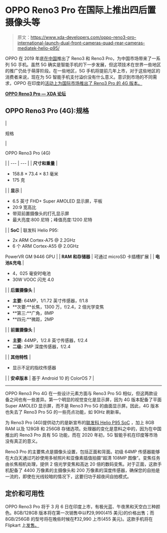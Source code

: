 # OPPO Reno3 Pro 在国际上推出四后置摄像头等

> 原文：<https://www.xda-developers.com/oppo-reno3-pro-international-launch-dual-front-cameras-quad-rear-cameras-mediatek-helio-p95/>

OPPO 在 2019 年底[在中国](https://www.xda-developers.com/oppo-reno3-pro-5g-quad-rear-camera-china-launch/)推出了 Reno3 和 Reno3 Pro，为中国市场带来了一系列 5G 手机。虽然 5G 确实是智能手机的下一步发展，但这项技术在世界一些地区的推广仍处于萌芽阶段。在一些地区，5G 手机将提前几年上市，对于这些地区的消费者来说，现在为 5G 智能手机支付溢价没有什么意义。意识到市场的不同需求，OPPO 在印度的[活动上为国际市场推出了 Reno3 Pro 的 4G 版本。](https://www.xda-developers.com/oppo-reno3-pro-4g-variant-44mp-front-camera-india/)

**[OPPO Reno3 Pro — XDA 论坛](https://forum.xda-developers.com/oppo-reno3-pro)**

## OPPO Reno3 Pro (4G):规格

| 

规格

 | 

OPPO Reno3 Pro (4G)

 |
| --- | --- |
| **尺寸和重量** | 

*   158.8 × 73.4 × 8.1 毫米
*   175 克

 |
| **显示** | 

*   6.5 英寸 FHD+ Super AMOLED 显示屏，平板
*   20:9 宽高比
*   带双前置摄像头的打孔显示屏
*   最大亮度:800 尼特；峰值亮度:1200 尼特

 |
| **SoC** | 联发科 Helio P95:

*   2x ARM Cortex-A75 @ 2.2GHz
*   6 个 ARM Cortex-A55 @ 2.0GHz

PowerVR GM 9446 GPU |
| **RAM 和存储器** | 可通过 microSD 卡插槽扩展 |
| **电池&充电** | 

*   4，025 毫安时电池
*   30W VOOC 闪充 4.0

 |
| **后置摄像头** | 

*   **主要:** 64MP，1/1.72 英寸传感器，f/1.8
*   **次要:**长焦，1300 万，f/2.4，2 倍光学变焦
*   **第三:**广角，8MP
*   **四元:**微距，2MP

 |
| **前置摄像头** | 

*   **主要:** 44MP，1/2.8 英寸传感器，f/2.4
*   **二级:** 2MP 深度传感器，f/2.4

 |
| **其他特性** | 

*   显示不足的指纹传感器

 |
| **安卓版本** | 基于 Android 10 的 ColorOS 7 |

* * *

OPPO Reno3 Pro 4G 在一些设计元素方面与 Reno3 Pro 5G 相似，但这两款设备之间也有一些差异。第一个明显的视觉变化是显示屏，因为 4G 版本配备了平面 Super AMOLED 显示屏，而不是 Reno3 Pro 5G 的曲面显示屏。因此，4G 版本也失去了 Reno3 Pro 5G 的一些亮点功能，如 90Hz 刷新率。

为 Reno3 Pro (4G)提供动力的是新宣布的[联发科 Helio P95 SoC](https://www.xda-developers.com/mediatek-helio-p95-soc-apu-20-ai-accelerator-hyperengine-game-technology/) ，加上 8GB RAM 以及 128GB 和 256GB 存储选项。处理器的变化是意料之中的，因为在中国推出的 Reno3 Pro 具有 5G 功能，而在 2020 年初，5G 智能手机在印度等市场没有真正的意义。

Reno3 Pro 的主要焦点是摄像头设置，包括正面和背面。初级 64MP 传感器能够在大白天通过巧妙使用多帧照片和亚像素插值拍摄“超清 108MP 图像”。变焦任务由长焦相机处理，提供 2 倍光学变焦和高达 20 倍的数码变焦。对于正面，这款手机配备了 4400 万像素的主摄像头和 200 万像素的深度传感器，确保您的自拍是一流的，即使在光线较暗的情况下，这要归功于超夜间自拍模式。

## 定价和可用性

OPPO Reno3 Pro 将于 3 月 6 日在印度上市，有极光蓝、午夜黑和天空白三种颜色。8GB/128GB 版本将在第一次销售中以₹29,990(415 美元)的价格出售；而 8GB/256GB 的型号将在晚些时候在₹32,990 上市(455 美元)。这款手机将在 Flipkart 上[发售。](https://www.flipkart.com/oppo-reno3-pro-store)